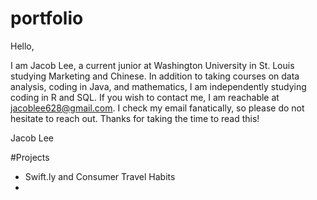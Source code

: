 # portfolio

Hello,

I am Jacob Lee, a current junior at Washington University in St. Louis studying Marketing and Chinese. In addition to taking courses on data analysis, coding in Java, and mathematics, I am independently studying coding in R and SQL. If you wish to contact me, I am reachable at jacoblee628@gmail.com. I check my email fanatically, so please do not hesitate to reach out. Thanks for taking the time to read this!

Jacob Lee

#Projects
- Swift.ly and Consumer Travel Habits
- 

